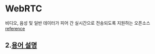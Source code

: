 # WebRTC
비디오, 음성 및 일반 데이터가 피어 간 실시간으로 전송되도록 지원하는 오픈소스
[reference](https://developer.mozilla.org/ko/docs/Web/API/WebRTC_API)


## 2.[용어 설명](/WebRTC/dictionary.md)
